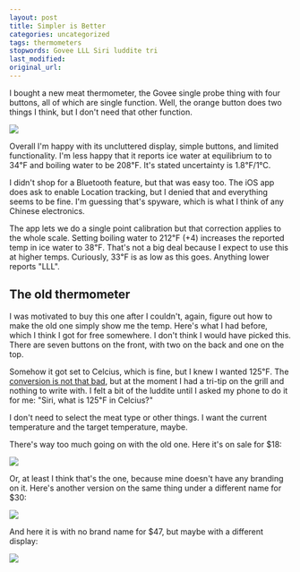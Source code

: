 ```yaml
---
layout: post
title: Simpler is Better
categories: uncategorized
tags: thermometers
stopwords: Govee LLL Siri luddite tri
last_modified:
original_url:
---
```


I bought a new meat thermometer, the Govee single probe thing with four buttons, all of which are single function. Well, the orange button does two things I think, but I don't need that other function.

<!--more-->

<a target="_blank"  href="https://www.amazon.com/gp/product/B08N4S1Y7Y/ref=as_li_tl?ie=UTF8&camp=1789&creative=9325&creativeASIN=B08N4S1Y7Y&linkCode=as2&tag=hashbang09-20&linkId=1a37ff073b448753efa26267306c2d75"><img border="0" src="//ws-na.amazon-adsystem.com/widgets/q?_encoding=UTF8&MarketPlace=US&ASIN=B08N4S1Y7Y&ServiceVersion=20070822&ID=AsinImage&WS=1&Format=_SL250_&tag=hashbang09-20" ></a><img src="//ir-na.amazon-adsystem.com/e/ir?t=hashbang09-20&l=am2&o=1&a=B08N4S1Y7Y" width="1" height="1" border="0" alt="" style="border:none !important; margin:0px !important;" />

Overall I'm happy with its uncluttered display, simple buttons, and limited functionality. I'm less happy that it reports ice water at equilibrium to to 34℉ and boiling water to be 208℉. It's stated uncertainty is 1.8℉/1°C.

I didn't shop for a Bluetooth feature, but that was easy too. The iOS app does ask to enable Location tracking, but I denied that and everything seems to be fine. I'm guessing that's spyware, which is what I think of any Chinese electronics.

The app lets we do a single point calibration but that correction applies to the whole scale. Setting boiling water to 212℉ (+4) increases the reported temp in ice water to 38℉. That's not a big deal because I expect to use this at higher temps. Curiously, 33℉ is as low as this goes. Anything lower reports "LLL".

## The old thermometer

I was motivated to buy this one after I couldn't, again, figure out how to make the old one simply show me the temp. Here's what I had before, which I think I got for free somewhere. I don't think I would have picked this. There are seven buttons on the front, with two on the back and one on the top.

Somehow it got set to Celcius, which is fine, but I knew I wanted 125℉. The [conversion is not that bad](/not-remembering-how-to-convert-f-to-c/), but at the moment I had a tri-tip on the grill and nothing to write with. I felt a bit of the luddite until I asked my phone to do it for me: "Siri, what is 125℉ in Celcius?"

I don't need to select the meat type or other things. I want the current temperature and the target temperature, maybe.

There's way too much going on with the old one. Here it's on sale for $18:

<a target="_blank"  href="https://www.amazon.com/gp/product/B082XRG2YB/ref=as_li_tl?ie=UTF8&camp=1789&creative=9325&creativeASIN=B082XRG2YB&linkCode=as2&tag=hashbang09-20&linkId=036517d30bb5506c5ff83cbe67df9b3c"><img border="0" src="//ws-na.amazon-adsystem.com/widgets/q?_encoding=UTF8&MarketPlace=US&ASIN=B082XRG2YB&ServiceVersion=20070822&ID=AsinImage&WS=1&Format=_SL250_&tag=hashbang09-20" ></a><img src="//ir-na.amazon-adsystem.com/e/ir?t=hashbang09-20&l=am2&o=1&a=B082XRG2YB" width="1" height="1" border="0" alt="" style="border:none !important; margin:0px !important;" />

Or, at least I think that's the one, because mine doesn't have any branding on it. Here's another version on the same thing under a different name for $30:

<a target="_blank"  href="https://www.amazon.com/gp/product/B07G36V5NJ/ref=as_li_tl?ie=UTF8&camp=1789&creative=9325&creativeASIN=B07G36V5NJ&linkCode=as2&tag=hashbang09-20&linkId=caeffc28f02c4a173c659400144666ae"><img border="0" src="//ws-na.amazon-adsystem.com/widgets/q?_encoding=UTF8&MarketPlace=US&ASIN=B07G36V5NJ&ServiceVersion=20070822&ID=AsinImage&WS=1&Format=_SL250_&tag=hashbang09-20" ></a><img src="//ir-na.amazon-adsystem.com/e/ir?t=hashbang09-20&l=am2&o=1&a=B07G36V5NJ" width="1" height="1" border="0" alt="" style="border:none !important; margin:0px !important;" />

And here it is with no brand name for $47, but maybe with a different display:

<a target="_blank"  href="https://www.amazon.com/gp/product/B08CGMV26T/ref=as_li_tl?ie=UTF8&camp=1789&creative=9325&creativeASIN=B08CGMV26T&linkCode=as2&tag=hashbang09-20&linkId=41ea883aa5595b5a32fa59261fb04179"><img border="0" src="//ws-na.amazon-adsystem.com/widgets/q?_encoding=UTF8&MarketPlace=US&ASIN=B08CGMV26T&ServiceVersion=20070822&ID=AsinImage&WS=1&Format=_SL250_&tag=hashbang09-20" ></a><img src="//ir-na.amazon-adsystem.com/e/ir?t=hashbang09-20&l=am2&o=1&a=B08CGMV26T" width="1" height="1" border="0" alt="" style="border:none !important; margin:0px !important;" />
